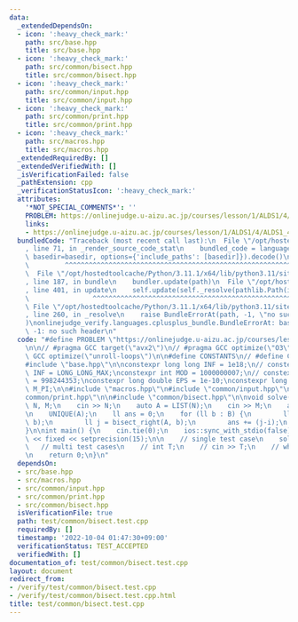 ```yaml
---
data:
  _extendedDependsOn:
  - icon: ':heavy_check_mark:'
    path: src/base.hpp
    title: src/base.hpp
  - icon: ':heavy_check_mark:'
    path: src/common/bisect.hpp
    title: src/common/bisect.hpp
  - icon: ':heavy_check_mark:'
    path: src/common/input.hpp
    title: src/common/input.hpp
  - icon: ':heavy_check_mark:'
    path: src/common/print.hpp
    title: src/common/print.hpp
  - icon: ':heavy_check_mark:'
    path: src/macros.hpp
    title: src/macros.hpp
  _extendedRequiredBy: []
  _extendedVerifiedWith: []
  _isVerificationFailed: false
  _pathExtension: cpp
  _verificationStatusIcon: ':heavy_check_mark:'
  attributes:
    '*NOT_SPECIAL_COMMENTS*': ''
    PROBLEM: https://onlinejudge.u-aizu.ac.jp/courses/lesson/1/ALDS1/4/ALDS1_4_B
    links:
    - https://onlinejudge.u-aizu.ac.jp/courses/lesson/1/ALDS1/4/ALDS1_4_B
  bundledCode: "Traceback (most recent call last):\n  File \"/opt/hostedtoolcache/Python/3.11.1/x64/lib/python3.11/site-packages/onlinejudge_verify/documentation/build.py\"\
    , line 71, in _render_source_code_stat\n    bundled_code = language.bundle(stat.path,\
    \ basedir=basedir, options={'include_paths': [basedir]}).decode()\n          \
    \         ^^^^^^^^^^^^^^^^^^^^^^^^^^^^^^^^^^^^^^^^^^^^^^^^^^^^^^^^^^^^^^^^^^^^^^^^^^^^^^^^^\n\
    \  File \"/opt/hostedtoolcache/Python/3.11.1/x64/lib/python3.11/site-packages/onlinejudge_verify/languages/cplusplus.py\"\
    , line 187, in bundle\n    bundler.update(path)\n  File \"/opt/hostedtoolcache/Python/3.11.1/x64/lib/python3.11/site-packages/onlinejudge_verify/languages/cplusplus_bundle.py\"\
    , line 401, in update\n    self.update(self._resolve(pathlib.Path(included), included_from=path))\n\
    \                ^^^^^^^^^^^^^^^^^^^^^^^^^^^^^^^^^^^^^^^^^^^^^^^^^^^^^^^^^\n \
    \ File \"/opt/hostedtoolcache/Python/3.11.1/x64/lib/python3.11/site-packages/onlinejudge_verify/languages/cplusplus_bundle.py\"\
    , line 260, in _resolve\n    raise BundleErrorAt(path, -1, \"no such header\"\
    )\nonlinejudge_verify.languages.cplusplus_bundle.BundleErrorAt: base.hpp: line\
    \ -1: no such header\n"
  code: "#define PROBLEM \"https://onlinejudge.u-aizu.ac.jp/courses/lesson/1/ALDS1/4/ALDS1_4_B\"\
    \n\n// #pragma GCC target(\"avx2\")\n// #pragma GCC optimize(\"O3\")\n// #pragma\
    \ GCC optimize(\"unroll-loops\")\n\n#define CONSTANTS\n// #define CAST_MINT_TO_LL\n\
    #include \"base.hpp\"\n\nconstexpr long long INF = 1e18;\n// constexpr long long\
    \ INF = LONG_LONG_MAX;\nconstexpr int MOD = 1000000007;\n// constexpr int MOD\
    \ = 998244353;\nconstexpr long double EPS = 1e-10;\nconstexpr long double PI =\
    \ M_PI;\n\n#include \"macros.hpp\"\n#include \"common/input.hpp\"\n#include \"\
    common/print.hpp\"\n\n#include \"common/bisect.hpp\"\n\nvoid solve() {\n    ll\
    \ N, M;\n    cin >> N;\n    auto A = LIST(N);\n    cin >> M;\n    auto B = LIST(M);\n\
    \n    UNIQUE(A);\n    ll ans = 0;\n    for (ll b : B) {\n        ll i = bisect_left(A,\
    \ b);\n        ll j = bisect_right(A, b);\n        ans += (j-i);\n    }\n    print(ans);\n\
    }\n\nint main() {\n    cin.tie(0);\n    ios::sync_with_stdio(false);\n    cout\
    \ << fixed << setprecision(15);\n\n    // single test case\n    solve();\n\n \
    \   // multi test cases\n    // int T;\n    // cin >> T;\n    // while (T--) solve();\n\
    \n    return 0;\n}\n"
  dependsOn:
  - src/base.hpp
  - src/macros.hpp
  - src/common/input.hpp
  - src/common/print.hpp
  - src/common/bisect.hpp
  isVerificationFile: true
  path: test/common/bisect.test.cpp
  requiredBy: []
  timestamp: '2022-10-04 01:47:30+09:00'
  verificationStatus: TEST_ACCEPTED
  verifiedWith: []
documentation_of: test/common/bisect.test.cpp
layout: document
redirect_from:
- /verify/test/common/bisect.test.cpp
- /verify/test/common/bisect.test.cpp.html
title: test/common/bisect.test.cpp
---
```

